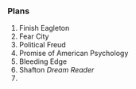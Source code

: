 ### Plans

1. Finish Eagleton
2. Fear City
3. Political Freud
4. Promise of American Psychology
5. Bleeding Edge
6. Shafton *Dream Reader*
7.
